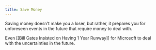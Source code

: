 ```yaml
---
title: Save Money
---
```


Saving money doesn't make you a loser, but rather, it prepares you for unforeseen events in the future that require money to deal with.

Even [[Bill Gates Insisted on Having 1 Year Runway]] for Microsoft to deal with the uncertainties in the future.